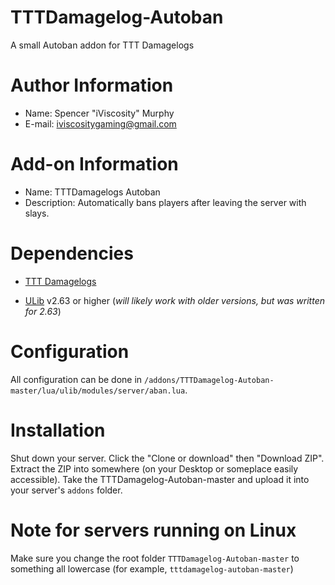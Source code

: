 # TTTDamagelog-Autoban
A small Autoban addon for TTT Damagelogs

# Author Information #
- Name: Spencer "iViscosity" Murphy
- E-mail: iviscositygaming@gmail.com

# Add-on Information #
- Name: TTTDamagelogs Autoban
- Description: Automatically bans players after leaving the server with slays.

# Dependencies #
- [TTT Damagelogs](https://github.com/Tommy228/tttdamagelogs)

- [ULib](https://github.com/TeamUlysses/ulib) v2.63 or higher (*will likely work with older versions, but was written for 2.63*)

# Configuration #
All configuration can be done in `/addons/TTTDamagelog-Autoban-master/lua/ulib/modules/server/aban.lua`.

# Installation #  
Shut down your server. Click the "Clone or download" then "Download ZIP". Extract the ZIP into somewhere (on your Desktop or someplace easily accessible). Take the TTTDamagelog-Autoban-master and upload it into your server's `addons` folder.

# Note for servers running on Linux #
Make sure you change the root folder `TTTDamagelog-Autoban-master` to something all lowercase (for example, `tttdamagelog-autoban-master`)
